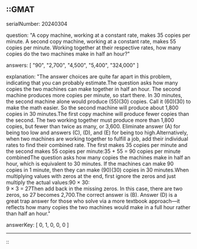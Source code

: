 ::GMAT
---


serialNumber: 20240304

question: "A copy machine, working at a constant rate, makes 35 copies per minute. A second copy machine, working at a constant rate, makes 55 copies per minute. Working together at their respective rates, how many copies do the two machines make in half an hour?"

answers: [
  "90",
  "2,700",
  "4,500",
  "5,400",
  "324,000"
]

explanation: "The answer choices are quite far apart in this problem, indicating that you can probably estimate.The question asks how many copies the two machines can make together in half an hour. The second machine produces more copies per minute, so start there. In 30 minutes, the second machine alone would produce (55)(30) copies. Call it (60)(30) to make the math easier. So the second machine will produce about 1,800 copies in 30 minutes.The first copy machine will produce fewer copies than the second. The two working together must produce more than 1,800 copies, but fewer than twice as many, or 3,600. Eliminate answer (A) for being too low and answers (C), (D), and (E) for being too high.Alternatively, when two machines are working together to fulfill a job, add their individual rates to find their combined rate. The first makes 35 copies per minute and the second makes 55 copies per minute:35 + 55  = 90 copies per minute combinedThe question asks how many copies the machines make in half an hour, which is equivalent to 30 minutes. If the machines can make 90 copies in 1 minute, then they can make (90)(30) copies in 30 minutes.When multiplying values with zeros at the end, first ignore the zeros and just multiply the actual values:90 × 30:<br>9 × 3 = 27Then add back in the missing zeros. In this case, there are two zeros, so 27 becomes 2,700.The correct answer is (B). Answer (D) is a great trap answer for those who solve via a more textbook approach—it reflects how many copies the two machines would make in a full hour rather than half an hour."

answerKey: [
  0, 
  1, 
  0, 
  0, 
  0
]



---
::